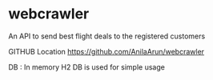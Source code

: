 # webcrawler
An API to send best flight deals to the registered customers

GITHUB Location
https://github.com/AnilaArun/webcrawler

DB : In memory H2 DB is used for simple usage
